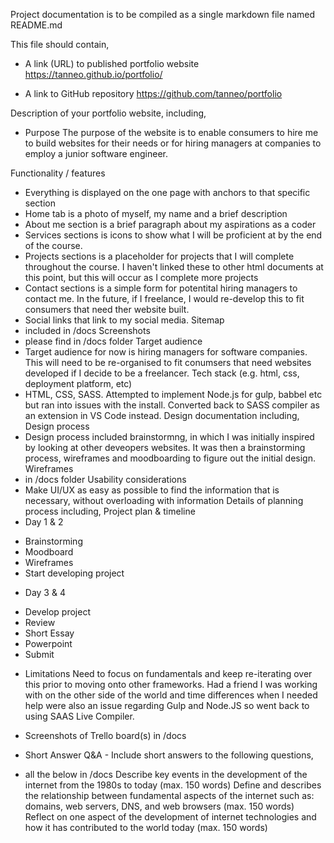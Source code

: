

Project documentation is to be compiled as a single markdown file named README.md

This file should contain,

- A link (URL) to published portfolio website
https://tanneo.github.io/portfolio/

- A link to GitHub repository
https://github.com/tanneo/portfolio

Description of your portfolio website, including,
- Purpose
The purpose of the website is to enable consumers to hire me to build websites for their needs or for hiring managers at companies to employ a junior software engineer. 

Functionality / features
- Everything is displayed on the one page with anchors to that specific section
- Home tab is a photo of myself, my name and a brief description
- About me section is a brief paragraph about my aspirations as a coder
- Services sections is icons to show what I will be proficient at by the end of the course.
- Projects sections is a placeholder for projects that I will complete throughout the course. I haven't linked these to other html documents at this point, but this will occur as I complete more projects
- Contact sections is a simple form for potentital hiring managers to contact me. In the future, if I freelance, I would re-develop this to fit consumers that need ther website built. 
- Social links that link to my social media. 
Sitemap
- included in /docs
Screenshots
- please find in /docs folder
Target audience
- Target audience for now is hiring managers for software companies. This will need to be re-organised to fit conumsers that need websites developed if I decide to be a freelancer. 
Tech stack (e.g. html, css, deployment platform, etc)
- HTML, CSS, SASS. Attempted to implement Node.js for gulp, babbel etc but ran into issues with the install. Converted back to SASS compiler as an extension in VS Code instead. 
Design documentation including,
Design process
- Design process included brainstormng, in which I was initially inspired  by looking at other deveopers websites. It was then a brainstorming process, wireframes and moodboarding to figure out the initial design. 
Wireframes
- in /docs folder
Usability considerations
- Make UI/UX as easy as possible to find the information that is necessary, without overloading with information
Details of planning process including,
Project plan & timeline
- Day 1 & 2
 * Brainstorming
 * Moodboard
 * Wireframes
 * Start developing project

 - Day 3 & 4
 * Develop project
 * Review
 * Short Essay
 * Powerpoint 
 * Submit

 - Limitations
 Need to focus on fundamentals and keep re-iterating over this prior to moving onto other frameworks. Had a friend I was working with on the other side of the world and time differences when I needed help were also an issue regarding Gulp and Node.JS so went back to using SAAS Live Compiler.  

- Screenshots of Trello board(s)
in /docs 
- Short Answer Q&A - Include short answers to the following questions,
 * all the below in /docs
Describe key events in the development of the internet from the 1980s to today (max. 150 words)
Define and describes the relationship between fundamental aspects of the internet such as: domains, web servers, DNS, and web browsers (max. 150 words)
Reflect on one aspect of the development of internet technologies and how it has contributed to the world today (max. 150 words)
